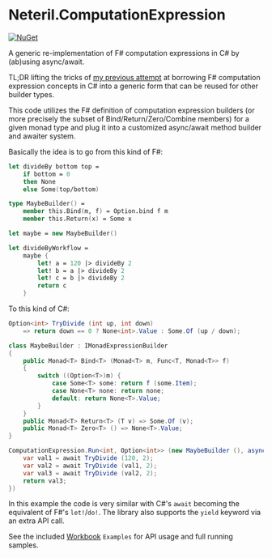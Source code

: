 # Neteril.ComputationExpression

<a href="https://www.nuget.org/packages/Neteril.ComputationExpression"><img src="https://img.shields.io/nuget/v/Neteril.ComputationExpression.svg" alt="NuGet" /></a>

A generic re-implementation of F# computation expressions in C# by (ab)using async/await.

TL;DR lifting the tricks of [my previous attempt](https://blog.neteril.org/blog/2017/04/26/maybe-computation-expression-csharp/) at borrowing F# computation expression concepts in C# into a generic form that can be reused for other builder types.

This code utilizes the F# definition of computation expression builders (or more precisely the subset of Bind/Return/Zero/Combine members) for a given monad type and plug it into a customized async/await method builder and awaiter system.

Basically the idea is to go from this kind of F#:

```fsharp
let divideBy bottom top =
	if bottom = 0
	then None
	else Some(top/bottom)

type MaybeBuilder() =
	member this.Bind(m, f) = Option.bind f m
	member this.Return(x) = Some x

let maybe = new MaybeBuilder()

let divideByWorkflow =
	maybe {
		let! a = 120 |> divideBy 2
		let! b = a |> divideBy 2
		let! c = b |> divideBy 2
		return c
	}
```

To this kind of C#:

```csharp
Option<int> TryDivide (int up, int down)
	=> return down == 0 ? None<int>.Value : Some.Of (up / down);

class MaybeBuilder : IMonadExpressionBuilder
{
	public Monad<T> Bind<T> (Monad<T> m, Func<T, Monad<T>> f)
	{
		switch ((Option<T>)m) {
			case Some<T> some: return f (some.Item);
			case None<T> none: return none;
			default: return None<T>.Value;
		}
	}
	public Monad<T> Return<T> (T v) => Some.Of (v);
	public Monad<T> Zero<T> () => None<T>.Value;
}

ComputationExpression.Run<int, Option<int>> (new MaybeBuilder (), async () => {
	var val1 = await TryDivide (120, 2);
	var val2 = await TryDivide (val1, 2);
	var val3 = await TryDivide (val2, 2);
	return val3;
})
```

In this example the code is very similar with C#'s `await` becoming the equivalent of F#'s `let!`/`do!`. The library also supports the `yield` keyword via an extra API call.

See the included [Workbook](https://github.com/Microsoft/Workbooks) `Examples` for API usage and full running samples.